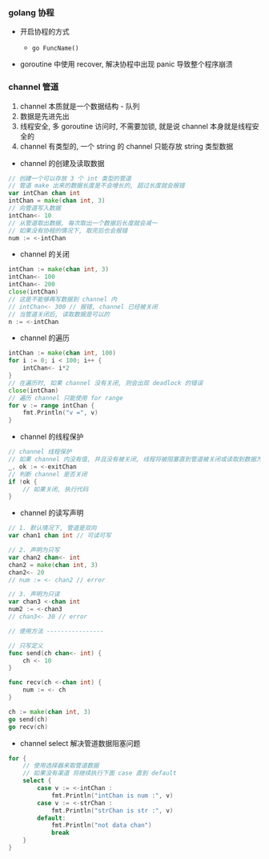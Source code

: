 ### golang 协程

+ 开启协程的方式
    + `go FuncName()`

+ goroutine 中使用 recover, 解决协程中出现 panic 导致整个程序崩溃

### channel 管道

1. channel 本质就是一个数据结构 - 队列
2. 数据是先进先出
3. 线程安全, 多 goroutine 访问时, 不需要加锁, 就是说 channel 本身就是线程安全的
4. channel 有类型的, 一个 string 的 channel 只能存放 string 类型数据

+ channel 的创建及读取数据
```go
// 创建一个可以存放 3 个 int 类型的管道
// 管道 make 出来的数据长度是不会增长的, 超过长度就会报错
var intChan chan int
intChan = make(chan int, 3)
// 向管道写入数据
intChan<- 10
// 从管道取出数据, 每次取出一个数据后长度就会减一
// 如果没有协程的情况下, 取完后也会报错
num := <-intChan
```

+ channel 的关闭
```go
intChan := make(chan int, 3)
intChan<- 100
intChan<- 200
close(intChan)
// 这是不能够再写数据到 channel 内
// intChan<- 300 // 报错, channel 已经被关闭
// 当管道关闭后, 读取数据是可以的
n := <-intChan
```

+ channel 的遍历
```go
intChan := make(chan int, 100)
for i := 0; i < 100; i++ {
    intChan<- i*2
}
// 在遍历时, 如果 channel 没有关闭, 则会出现 deadlock 的错误
close(intChan)
// 遍历 channel 只能使用 for range
for v := range intChan {
    fmt.Println("v =", v)
}
```

+ channel 的线程保护
```go
// channel 线程保护
// 如果 channel 内没有值, 并且没有被关闭, 线程将被阻塞直到管道被关闭或读取到数据为止
_, ok := <-exitChan
// 判断 channel 是否关闭
if !ok {
    // 如果关闭, 执行代码
}
```

+ channel 的读写声明
```go
// 1. 默认情况下, 管道是双向
var chan1 chan int // 可读可写

// 2. 声明为只写
var chan2 chan<- int
chan2 = make(chan int, 3)
chan2<- 20
// num := <- chan2 // error

// 3. 声明为只读
var chan3 <-chan int
num2 := <-chan3
// chan3<- 30 // error

// 使用方法 ----------------

// 只写定义
func send(ch chan<- int) {
    ch <- 10
}

func recv(ch <-chan int) {
    num := <- ch
}

ch := make(chan int, 3)
go send(ch)
go recv(ch)
```

+ channel select 解决管道数据阻塞问题
```go
for {
    // 使用选择器来取管道数据
    // 如果没有渠道 将继续执行下面 case 直到 default
    select {
        case v := <-intChan :
            fmt.Println("intChan is num :", v)
        case v := <-strChan :
            fmt.Println("strChan is str :", v)
        default:
            fmt.Println("not data chan")
            break
    }
}
```